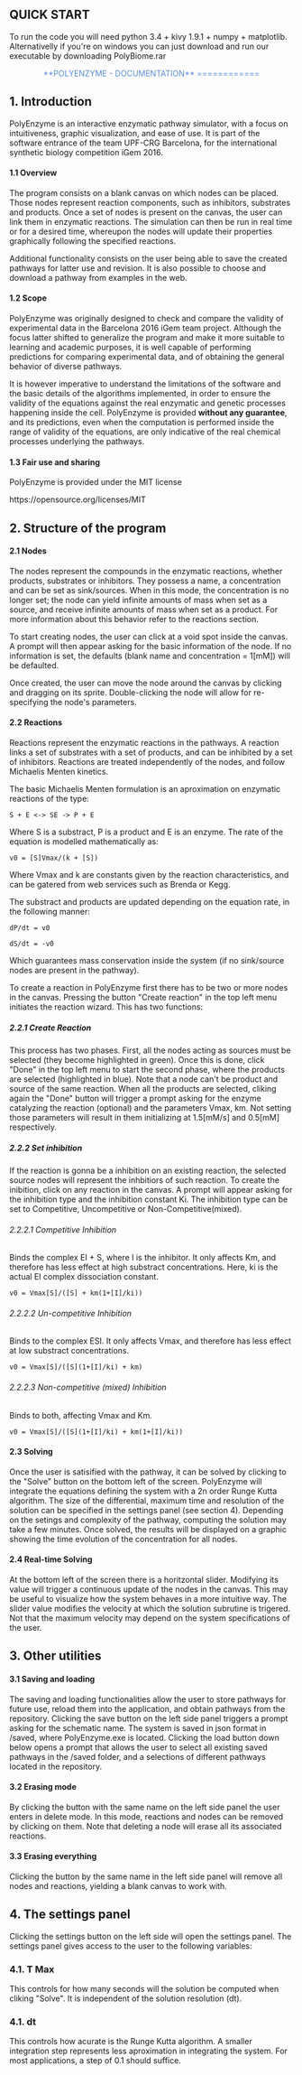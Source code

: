 <h2>QUICK START</h2>

To run the code you will need python 3.4 + kivy 1.9.1 + numpy + matplotlib. Alternativelly if you're on windows you can just download and run our executable by downloading PolyBiome.rar


<header style=" margin: 0 30px;color:#5B8DDA">
**POLYENZYME - DOCUMENTATION**
============
</header>
<main id = "main">
<h2>1. Introduction</h2>
<p>
PolyEnzyme is an interactive enzymatic pathway simulator, with a focus on intuitiveness, graphic visualization, and ease of use. It is part of the software entrance of the team UPF-CRG Barcelona, for the international synthetic biology competition iGem 2016.
</p>
<h4>1.1 Overview</h4>
<p>
The program consists on a blank canvas on which nodes can be placed. Those nodes represent reaction components, such as inhibitors, substrates and products. Once a set of nodes is present on the canvas, the user can link them in enzymatic reactions. The simulation can then be run in real time or for a desired time, whereupon the nodes will update their properties graphically following the specified reactions.

Additional functionality consists on the user being able to save the created pathways for latter use and revision. It is also possible to choose and download a pathway from examples in the web.


</p>
<h4>1.2 Scope</h4>
<p>
PolyEnzyme was originally designed to check and compare the validity of experimental data in the Barcelona 2016 iGem team project. Although the focus latter shifted to generalize the program and make it more suitable to learning and academic purposes, it is well capable of performing predictions for comparing experimental data, and of obtaining the general behavior of diverse pathways. 

It is however imperative to understand the limitations of the software and the basic details of the algorithms implemented, in order to ensure the validity of the equations against the real enzymatic and genetic processes happening inside the cell. PolyEnzyme is provided **without any guarantee**, and its predictions, even when the computation is performed inside the range of validity of the equations, are only indicative of the real chemical processes underlying the pathways.
</p>

<h4>1.3 Fair use and sharing</h4>
<p>
PolyEnzyme is provided under the MIT license</p><a>https://opensource.org/licenses/MIT</a>


<h2>2. Structure of the program</h2>

</p>
<h4>2.1 Nodes</h4>
<p>

The nodes represent the compounds in the enzymatic reactions, whether products, substrates or inhibitors. They possess a name, a concentration and can be set as sink/sources. When in this mode, the concentration is no longer set; the node can yield infinite amounts of mass when set as a source, and receive  infinite amounts of mass when set as a product. For more information about this behavior refer to the reactions section.

To start creating nodes, the user can click at a void spot inside the canvas. A prompt will then appear asking for the basic information of the node. If no information is set, the defaults (blank name and concentration = 1[mM]) will be defaulted.

Once created, the user can move the node around the canvas by clicking and dragging on its sprite. Double-clicking the node will allow for re-specifying the node's parameters.
</p>
<h4>2.2 Reactions</h4>
<p>
Reactions represent the enzymatic reactions in the pathways. A reaction links a set of substrates with a set of products, and can be inhibited by a set of inhibitors. Reactions are treated independently of the nodes, and follow Michaelis Menten kinetics. 

The basic Michaelis Menten formulation is an aproximation on enzymatic reactions of the type:

    S + E <-> SE -> P + E

Where S is a substract, P is a product and E is an enzyme. The rate of the equation is modelled mathematically as:

    v0 = [S]Vmax/(k + [S])

Where Vmax and k are constants given by the reaction characteristics, and can be gatered from web services such as Brenda or Kegg.

The substract and products are updated depending on the equation rate, in the following manner:

    dP/dt = v0

    dS/dt = -v0

Which guarantees mass conservation inside the system (if no sink/source nodes are present in the pathway).

To create a reaction in PolyEnzyme first there has to be two or more nodes in the canvas. Pressing the button "Create reaction" in the top left menu initiates the reaction wizard. This has two functions:
</p>
<h5>2.2.1 Create Reaction</h5>
<p>
This process has two phases. First, all the nodes acting as sources must be selected (they become highlighted in green). Once this is done, click "Done" in the top left menu to start the second phase, where the products are selected (highlighted in blue). Note that a node can't be product and source of the same reaction. When all the products are selected, cliking again the "Done" button will trigger a prompt asking for the enzyme catalyzing the reaction (optional) and the parameters Vmax, km. Not setting those parameters will result in them initializing at 1.5[mM/s] and 0.5[mM] respectively.
</p>

<h5>2.2.2 Set inhibition</h5>
<p>
If the reaction is gonna be a inhibition on an existing reaction, the selected source nodes will represent the inhbitiors of such reaction. To create the inibition, click on any reaction in the canvas. A prompt will appear asking for the inhibition type and the inhibition constant Ki. The inhibition type can be set to Competitive, Uncompetitive or Non-Competitive(mixed). 
</p>
<h6>2.2.2.1 Competitive Inhibition</h6>
<p>
Binds the complex EI + S, where I is the inhibitor. It only affects Km, and therefore has less effect at high substract concentrations. Here, ki is the actual EI complex dissociation constant.

	v0 = Vmax[S]/([S] + km(1+[I]/ki))
</p>
<h6>2.2.2.2 Un-competitive Inhibition</h6>
<p>
Binds to the complex ESI. It only affects Vmax, and therefore has less effect at low substract concentrations.

	v0 = Vmax[S]/([S](1+[I]/ki) + km)
</p>
<h6>2.2.2.3 Non-competitive (mixed) Inhibition</h6>
<p>
Binds to both, affecting Vmax and Km.

	v0 = Vmax[S]/([S](1+[I]/ki) + km(1+[I]/ki))

</p>
<h4>2.3 Solving</h4>
<p>
Once the user is satisified with the pathway, it can be solved by clicking to the "Solve" button on the bottom left of the screen. PolyEnzyme will integrate the equations defining the system with a 2n order Runge Kutta algorithm. The size of the differential, maximum time and resolution of the solution can be specified in the settings panel (see section 4). Depending on the setings and complexity of the pathway, computing the solution may take a few minutes. Once solved, the results will be displayed on a graphic showing the time evolution of the concentration for all nodes.
</p>
<h4>2.4 Real-time Solving</h4>
<p>
At the bottom left of the screen there is a horitzontal slider. Modifying its value will trigger a continuous update of the nodes in the canvas. This may be useful to visualize how the system behaves in a more intuitive way. The slider value modifies the velocity at which the solution subrutine is trigered. Not that the maximum velocity may depend on the system specifications of the user.
</p>

<h2>3. Other utilities</h2>
<h4>3.1 Saving and loading</h4>
<p>
The saving and loading functionalities allow the user to store pathways for future use, reload them into the application, and obtain pathways from the repository. Clicking the save button on the left side panel triggers a prompt asking for the schematic name. The system is saved in json format in /saved, where PolyEnzyme.exe is located. Clicking the load button down below opens a prompt that allows the user to select all existing saved pathways in the /saved folder, and a selections of different pathways located in the repository.
</p>
<h4>3.2 Erasing mode</h4>
<p>
 By clicking the button with the same name on the left side panel the user enters in delete mode. In this mode, reactions and nodes can be removed by clicking on them. Note that deleting a node will erase all its associated reactions.
</p>
<h4>3.3 Erasing everything</h4>
<p>
Clicking the button by the same name in the left side panel will remove all nodes and reactions, yielding a blank canvas to work with.
</p>
<h2>4. The settings panel</h2>
<p>
Clicking the settings button on the left side will open the settings panel. The settings panel gives access to the user to the following variables:
</p>
<h3>4.1. T Max</h3>
<p>
This controls for how many seconds will the solution be computed when cliking "Solve". It is independent of the solution resolution (dt).
</p>
<h3>4.1. dt</h3>
<p>
This controls how acurate is the Runge Kutta algorithm. A smaller integration step represents less aproximation in integrating the system. For most applications, a step of 0.1 should suffice. 
</p>
</main>






